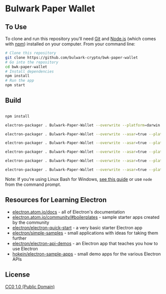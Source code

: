 # Bulwark Paper Wallet

## To Use

To clone and run this repository you'll need [Git](https://git-scm.com) and [Node.js](https://nodejs.org/en/download/) (which comes with [npm](http://npmjs.com)) installed on your computer. From your command line:

```bash
# Clone this repository
git clone https://github.com/bulwark-crypto/bwk-paper-wallet
# Go into the repository
cd bwk-paper-wallet
# Install dependencies
npm install
# Run the app
npm start
```

## Build

```bash

npm install

electron-packager . Bulwark-Paper-Wallet --overwrite --platform=darwin --arch=x64 --icon=build/icon.icns --prune=true --out=release-builds

electron-packager . Bulwark-Paper-Wallet --overwrite --asar=true --platform=linux --arch=ia32 --icon=build/android-icon-192x192.png --prune=true --out=release-builds

electron-packager . Bulwark-Paper-Wallet --overwrite --asar=true --platform=linux --arch=x64 --icon=build/android-icon-192x192.png --prune=true --out=release-builds

electron-packager . Bulwark-Paper-Wallet --overwrite --asar=true --platform=linux --arch=arm64 --icon=build/android-icon-192x192.png --prune=true --out=release-builds

electron-packager . Bulwark-Paper-Wallet --overwrite --asar=true --platform=win32 --arch=ia32 --icon=build/icon.ico --prune=true --out=release-builds --version-string.CompanyName=Bulwark-Cryptocurrency --version-string.FileDescription=Bulwark-Paper-Wallet --version-string.ProductName=Bulwark-Paper-Wallet

electron-packager . Bulwark-Paper-Wallet --overwrite --asar=true --platform=win32 --arch=x64 --icon=build/icon.ico --prune=true --out=release-builds --version-string.CompanyName=Bulwark-Cryptocurrency --version-string.FileDescription=Bulwark-Paper-Wallet --version-string.ProductName=Bulwark-Paper-Wallet

```

Note: If you're using Linux Bash for Windows, [see this guide](https://www.howtogeek.com/261575/how-to-run-graphical-linux-desktop-applications-from-windows-10s-bash-shell/) or use `node` from the command prompt.

## Resources for Learning Electron

- [electron.atom.io/docs](http://electron.atom.io/docs) - all of Electron's documentation
- [electron.atom.io/community/#boilerplates](http://electron.atom.io/community/#boilerplates) - sample starter apps created by the community
- [electron/electron-quick-start](https://github.com/electron/electron-quick-start) - a very basic starter Electron app
- [electron/simple-samples](https://github.com/electron/simple-samples) - small applications with ideas for taking them further
- [electron/electron-api-demos](https://github.com/electron/electron-api-demos) - an Electron app that teaches you how to use Electron
- [hokein/electron-sample-apps](https://github.com/hokein/electron-sample-apps) - small demo apps for the various Electron APIs

## License

[CC0 1.0 (Public Domain)](LICENSE.md)
